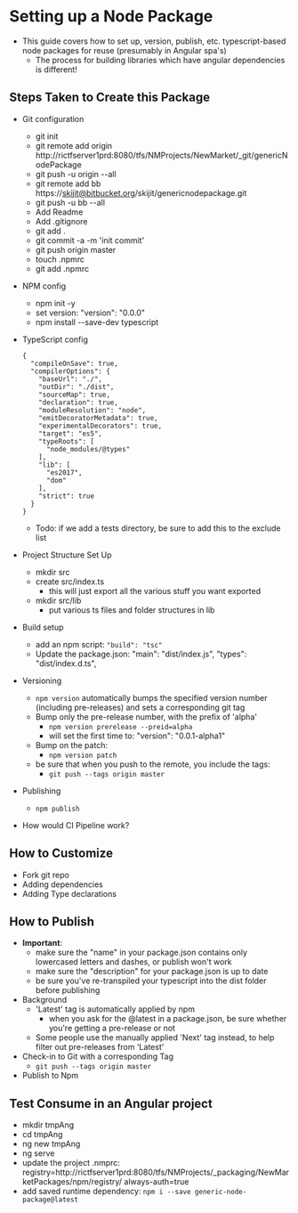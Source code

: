 Setting up a Node Package
============================

- This guide covers how to set up, version, publish, etc. typescript-based node packages for reuse (presumably in Angular spa's)
  - The process for building libraries which have angular dependencies is different!

## Steps Taken to Create this Package
- Git configuration
  - git init
  - git remote add origin http://rictfserver1prd:8080/tfs/NMProjects/NewMarket/_git/genericNodePackage
  - git push -u origin --all
  - git remote add bb https://skijit@bitbucket.org/skijit/genericnodepackage.git
  - git push -u bb --all
  - Add Readme
  - Add .gitignore
  - git add .
  - git commit -a -m 'init commit'
  - git push origin master
  - touch .npmrc
  - git add .npmrc

- NPM config
  - npm init -y
  - set version: "version": "0.0.0"
  - npm install --save-dev typescript 

- TypeScript config

  ```(json)
  {
    "compileOnSave": true,
    "compilerOptions": {
      "baseUrl": "./",
      "outDir": "./dist",
      "sourceMap": true,
      "declaration": true,
      "moduleResolution": "node",
      "emitDecoratorMetadata": true,
      "experimentalDecorators": true,
      "target": "es5",
      "typeRoots": [
        "node_modules/@types"
      ],
      "lib": [
        "es2017",
        "dom"
      ], 
      "strict": true      
    }
  }
  ```

  - Todo: if we add a tests directory, be sure to add this to the exclude list
- Project Structure Set Up
  - mkdir src
  - create src/index.ts
    - this will just export all the various stuff you want exported
  - mkdir src/lib
    - put various ts files and folder structures in lib
- Build setup
  - add an npm script: `"build": "tsc"`
  - Update the package.json:
      "main": "dist/index.js",
      "types": "dist/index.d.ts",
  
- Versioning
  - `npm version` automatically bumps the specified version number (including pre-releases) and sets a corresponding git tag
  - Bump only the pre-release number, with the prefix of 'alpha'
    - `npm version prerelease --preid=alpha`
    - will set the first time to: "version": "0.0.1-alpha1"
  - Bump on the patch:
    - `npm version patch`
  - be sure that when you push to the remote, you include the tags:
    - `git push --tags origin master`

- Publishing
  - `npm publish`
  
- How would CI Pipeline work?

## How to Customize
- Fork git repo
- Adding dependencies
- Adding Type declarations

## How to Publish
- **Important**: 
  - make sure the "name" in your package.json contains only lowercased letters and dashes, or publish won't work
  - make sure the "description" for your package.json is up to date
  - be sure you've re-transpiled your typescript into the dist folder before publishing
- Background
  - 'Latest' tag is automatically applied by npm
    - when you ask for the @latest in a package.json, be sure whether you're getting a pre-release or not
  - Some people use the manually applied 'Next' tag instead, to help filter out pre-releases from 'Latest'
- Check-in to Git with a corresponding Tag
  - `git push --tags origin master`
- Publish to Npm

## Test Consume in an Angular project
- mkdir tmpAng
- cd tmpAng
- ng new tmpAng
- ng serve
- update the project .nmprc:
  registry=http://rictfserver1prd:8080/tfs/NMProjects/_packaging/NewMarketPackages/npm/registry/
  always-auth=true
- add saved runtime dependency: `npm i --save generic-node-package@latest`

